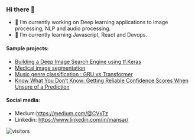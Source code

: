 ### Hi there 👋

<!--
**CVxTz/CVxTz** is a ✨ _special_ ✨ repository because its `README.md` (this file) appears on your GitHub profile.

Here are some ideas to get you started:

- 🔭 I’m currently working on ...
- 🌱 I’m currently learning ...
- 👯 I’m looking to collaborate on ...
- 🤔 I’m looking for help with ...
- 💬 Ask me about ...
- 📫 How to reach me: ...
- 😄 Pronouns: ...
- ⚡ Fun fact: ...
-->

- 🔭 I’m currently working on Deep learning applications to image processing, NLP and audio processing.
- 🌱 I’m currently learning Javascript, React and Devops.


#### Sample projects:

 - [Building a Deep Image Search Engine using tf.Keras](https://github.com/CVxTz/image_search_engine)
 - [Medical image segmentation](https://github.com/CVxTz/medical_image_segmentation)
 - [Music genre classification : GRU vs Transformer](https://github.com/CVxTz/music_genre_classification)
 - [Know What You Don’t Know: Getting Reliable Confidence Scores When Unsure of a Prediction](https://github.com/CVxTz/learning_to_abstain)
 
#### Social media:

 - Medium:https://medium.com/@CVxTz
 - Linkedin: https://www.linkedin.com/in/mansar/

![visitors](https://visitor-badge.glitch.me/badge?page_id=cvxtz)
